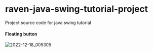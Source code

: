 # raven-java-swing-tutorial-project
Project source code for java swing tutorial 
#### Floating button
![2022-12-18_005305](https://user-images.githubusercontent.com/58245926/208254920-7cc7c034-80a6-449d-b960-151f511bf88e.png)
